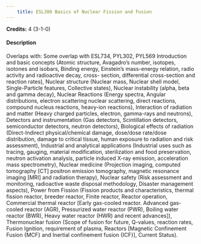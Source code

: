 ```yaml
---
    title: ESL380 Basics of Nuclear Fission and Fusion
---
```

**Credits:** 4 (3-1-0)



#### Description 
Overlaps with: Some overlap with ESL734, PYL302, PYL569 Introduction and basic concepts (Atomic structure, Avagadro’s number, isotopes, isotones and isobars, Binding energy, Einstein’s mass-energy relation, radio activity and radioactive decay, cross- section, differential cross-section and reaction rates), Nuclear structure (Nuclear mass, Nuclear shell model, Single-Particle features, Collective states), Nuclear instability (alpha, beta and gamma decay), Nuclear Reactions (Energy spectra, Angular distributions, electron scattering nuclear scattering, direct reactions, compound nucleus reactions, heavy-ion reactions), Interaction of radiation and matter (Heavy charged particles, electron, gamma-rays and neutrons), Detectors and instrumentation (Gas detectors, Scintillation detectors, semiconductor detectors, neutron detectors), Biological effects of radiation (Direct-Indirect physical/chemical damage, dose/dose rate/dose distribution, damage to critical tissue, human exposure to radiation and risk assessment), Industrial and analytical applications (Industrial uses such as tracing, gauging, material modification, sterilization and food preservation, neutron activation analysis, particle induced X-ray emission, acceleration mass spectrometry), Nuclear medicine (Projection imaging, computed tomography [CT] positron emission tomography, magnetic resonance imaging [MRI] and radiation therapy), Nuclear safety (Risk assessment and monitoring, radioactive waste disposal methodology, Disaster management aspects), Power from Fission (Fission products and characteristics, thermal fission reactor, breeder reactor, Finite reactor, Reactor operation, Commercial thermal reactor [Early gas-cooled reactor. Advanced gas-cooled reactor (AGR), Pressurized water reactor (PWR), Boiling water reactor (BWR), Heavy water reactor (HWR) and recent advances]), Thermonuclear fusion (Scope of fusion for future, Q-values, reaction rates, Fusion Ignition, requirement of plasma, Reactors [Magnetic Confinement Fusion {MCF} and Inertial confinement fusion {ICF}], Current Status).